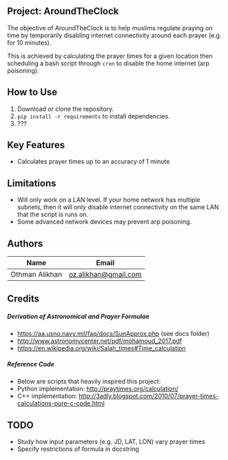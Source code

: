 Project: AroundTheClock
-----------------------
The objective of AroundTheClock is to help muslims regulate praying on time by
temporarily disabling internet connectivity around each prayer (e.g. for 10 
minutes). 

This is achieved by calculating the prayer times for a given location then
scheduling a bash script through `cron` to disable the home internet 
(arp poisoning).

How to Use
----------
1. Download or clone the repository.
2. `pip install -r requirements` to install dependencies.
3. ???


Key Features
------------
- Calculates prayer times up to an accuracy of 1 minute


Limitations
------------
- Will only work on a LAN level. If your home network has multiple subnets, 
then it will only disable internet connectivity on the same LAN that the script
is runs on.
- Some advanced network devices may prevent arp poisoning.


Authors
-------
|      Name      |           Email           | 
| -------------- |:-------------------------:| 
| Othman Alikhan | oz.alikhan@gmail.com      | 


Credits
-------
##### Derivation of Astronomical and Prayer Formulae
- https://aa.usno.navy.mil/faq/docs/SunApprox.php (see docs folder)
- http://www.astronomycenter.net/pdf/mohamoud_2017.pdf
- https://en.wikipedia.org/wiki/Salah_times#Time_calculation

##### Reference Code
- Below are scripts that heavily inspired this project:
- Python implementation: http://praytimes.org/calculation/
- C++ implementation: http://3adly.blogspot.com/2010/07/prayer-times-calculations-pure-c-code.html


TODO
----
- Study how input parameters (e.g. JD, LAT, LON) vary prayer times
- Specify restrictions of formula in docstring